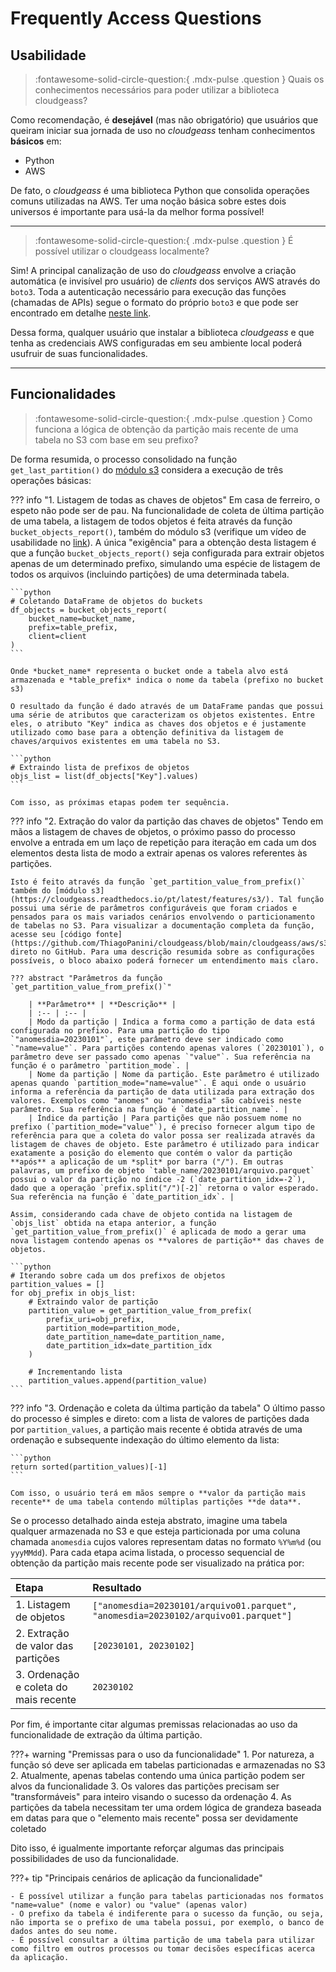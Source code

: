 # Frequently Access Questions

## Usabilidade

> :fontawesome-solid-circle-question:{ .mdx-pulse .question } Quais os conhecimentos necessários para poder utilizar a biblioteca cloudgeass?

Como recomendação, é **desejável** (mas não obrigatório) que usuários que queiram iniciar sua jornada de uso no *cloudgeass* tenham conhecimentos **básicos** em:

- Python
- AWS

De fato, o *cloudgeass* é uma biblioteca Python que consolida operações comuns utilizadas na AWS. Ter uma noção básica sobre estes dois universos é importante para usá-la da melhor forma possível!

___

> :fontawesome-solid-circle-question:{ .mdx-pulse .question } É possível utilizar o cloudgeass localmente?

Sim! A principal canalização de uso do *cloudgeass* envolve a criação automática (e invisível pro usuário) de *clients* dos serviços AWS através do `boto3`. Toda a autenticação necessário para execução das funções (chamadas de APIs) segue o formato do próprio `boto3` e que pode ser encontrado em detalhe [neste link](https://boto3.amazonaws.com/v1/documentation/api/latest/guide/credentials.html).

Dessa forma, qualquer usuário que instalar a biblioteca *cloudgeass* e que tenha as credenciais AWS configuradas em seu ambiente local poderá usufruir de suas funcionalidades.

___


## Funcionalidades

> :fontawesome-solid-circle-question:{ .mdx-pulse .question } Como funciona a lógica de obtenção da partição mais recente de uma tabela no S3 com base em seu prefixo?

De forma resumida, o processo consolidado na função `get_last_partition()` do [módulo s3](../features/exemplos-s3.md) considera a execução de três operações básicas:

??? info "1. Listagem de todas as chaves de objetos"
    Em casa de ferreiro, o espeto não pode ser de pau. Na funcionalidade de coleta de última partição de uma tabela, a listagem de todos objetos é feita através da função `bucket_objects_report()`, também do módulo s3 (verifique um vídeo de usabilidade no [link](../features/exemplos-s3.md#exemplos-práticos)). A única "exigência" para a obtenção desta listagem é que a função `bucket_objects_report()` seja configurada para extrair objetos apenas de um determinado prefixo, simulando uma espécie de listagem de todos os arquivos (incluindo partições) de uma determinada tabela.

    ```python
    # Coletando DataFrame de objetos do buckets
    df_objects = bucket_objects_report(
        bucket_name=bucket_name,
        prefix=table_prefix,
        client=client
    )
    ```

    Onde *bucket_name* representa o bucket onde a tabela alvo está armazenada e *table_prefix* indica o nome da tabela (prefixo no bucket s3)

    O resultado da função é dado através de um DataFrame pandas que possui uma série de atributos que caracterizam os objetos existentes. Entre eles, o atributo "Key" indica as chaves dos objetos e é justamente utilizado como base para a obtenção definitiva da listagem de chaves/arquivos existentes em uma tabela no S3.

    ```python
    # Extraindo lista de prefixos de objetos
    objs_list = list(df_objects["Key"].values)
    ```

    Com isso, as próximas etapas podem ter sequência.

??? info "2. Extração do valor da partição das chaves de objetos"
    Tendo em mãos a listagem de chaves de objetos, o próximo passo do processo envolve a entrada em um laço de repetição para iteração em cada um dos elementos desta lista de modo a extrair apenas os valores referentes às partições.

    Isto é feito através da função `get_partition_value_from_prefix()` também do [módulo s3](https://cloudgeass.readthedocs.io/pt/latest/features/s3/). Tal função possui uma série de parâmetros configuráveis que foram criados e pensados para os mais variados cenários envolvendo o particionamento de tabelas no S3. Para visualizar a documentação completa da função, acesse seu [código fonte](https://github.com/ThiagoPanini/cloudgeass/blob/main/cloudgeass/aws/s3.py#L243) direto no GitHub. Para uma descrição resumida sobre as configurações possíveis, o bloco abaixo poderá fornecer um entendimento mais claro.

    ??? abstract "Parâmetros da função `get_partition_value_from_prefix()`"

        | **Parâmetro** | **Descrição** |
        | :-- | :-- |
        | Modo da partição | Indica a forma como a partição de data está configurada no prefixo. Para uma partição do tipo `"anomesdia=20230101"`, este parâmetro deve ser indicado como `"name=value"`. Para partições contendo apenas valores (`20230101`), o parâmetro deve ser passado como apenas `"value"`. Sua referência na função é o parâmetro `partition_mode`. |
        | Nome da partição | Nome da partição. Este parâmetro é utilizado apenas quando `partition_mode="name=value"`. É aqui onde o usuário informa a referência da partição de data utilizada para extração dos valores. Exemplos como "anomes" ou "anomesdia" são cabíveis neste parâmetro. Sua referência na função é `date_partition_name`. |
        | Índice da partição | Para partições que não possuem nome no prefixo (`partition_mode="value"`), é preciso fornecer algum tipo de referência para que a coleta do valor possa ser realizada através da listagem de chaves de objeto. Este parâmetro é utilizado para indicar exatamente a posição do elemento que contém o valor da partição **após** a aplicação de um *split* por barra ("/"). Em outras palavras, um prefixo de objeto `table_name/20230101/arquivo.parquet` possui o valor da partição no índice -2 (`date_partition_idx=-2`), dado que a operação `prefix.split("/")[-2]` retorna o valor esperado. Sua referência na função é `date_partition_idx`. |

    Assim, considerando cada chave de objeto contida na listagem de `objs_list` obtida na etapa anterior, a função `get_partition_value_from_prefix()` é aplicada de modo a gerar uma nova listagem contendo apenas os **valores de partição** das chaves de objetos.

    ```python
    # Iterando sobre cada um dos prefixos de objetos
    partition_values = []
    for obj_prefix in objs_list:
        # Extraindo valor de partição
        partition_value = get_partition_value_from_prefix(
            prefix_uri=obj_prefix,
            partition_mode=partition_mode,
            date_partition_name=date_partition_name,
            date_partition_idx=date_partition_idx
        )

        # Incrementando lista
        partition_values.append(partition_value)
    ```

??? info "3. Ordenação e coleta da última partição da tabela"
    O último passo do processo é simples e direto: com a lista de valores de partições dada por `partition_values`, a partição mais recente é obtida através de uma ordenação e subsequente indexação do último elemento da lista:

    ```python
    return sorted(partition_values)[-1]
    ```

    Com isso, o usuário terá em mãos sempre o **valor da partição mais recente** de uma tabela contendo múltiplas partições **de data**.


Se o processo detalhado ainda esteja abstrato, imagine uma tabela qualquer armazenada no S3 e que esteja particionada por uma coluna chamada `anomesdia` cujos valores representam datas no formato `%Y%m%d` (ou `yyyMMdd`). Para cada etapa acima listada, o processo sequencial de obtenção da partição mais recente pode ser visualizado na prática por:

| **Etapa** | **Resultado** |
| :-- | :-- |
| 1. Listagem de objetos | `["anomesdia=20230101/arquivo01.parquet", "anomesdia=20230102/arquivo01.parquet"]` |
| 2. Extração de valor das partições | `[20230101, 20230102]` |
| 3. Ordenação e coleta do mais recente | `20230102` |


Por fim, é importante citar algumas premissas relacionadas ao uso da funcionalidade de extração da última partição.

???+ warning "Premissas para o uso da funcionalidade"
    1. Por natureza, a função só deve ser aplicada em tabelas particionadas e armazenadas no S3
    2. Atualmente, apenas tabelas contendo uma única partição podem ser alvos da funcionalidade
    3. Os valores das partições precisam ser "transformáveis" para inteiro visando o sucesso da ordenação
    4. As partições da tabela necessitam ter uma ordem lógica de grandeza baseada em datas para que o "elemento mais recente" possa ser devidamente coletado

Dito isso, é igualmente importante reforçar algumas das principais possibilidades de uso da funcionalidade.

???+ tip "Principais cenários de aplicação da funcionalidade"

    - É possível utilizar a função para tabelas particionadas nos formatos "name=value" (nome e valor) ou "value" (apenas valor)
    - O prefixo da tabela é indiferente para o sucesso da função, ou seja, não importa se o prefixo de uma tabela possui, por exemplo, o banco de dados antes do seu nome.
    - É possível consultar a última partição de uma tabela para utilizar como filtro em outros processos ou tomar decisões específicas acerca da aplicação.
